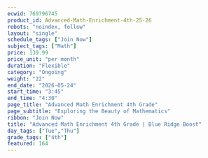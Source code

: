 ```yaml
---
ecwid: 769796745
product_id: Advanced-Math-Enrichment-4th-25-26
robots: "noindex, follow"
layout: "single"
schedule_tags: ["Join Now"]
subject_tags: ["Math"]
price: 139.99
price_unit: "per month"
duration: "Flexible"
category: "Ongoing"
weight: "22"
end_date: "2026-05-24"
start_time: "3:45"
end_time: "4:30"
page_title: "Advanced Math Enrichment 4th Grade"
page_subtitle: "Exploring the Beauty of Mathematics"
ribbon: "Join Now"
title: "Advanced Math Enrichment 4th Grade | Blue Ridge Boost"
day_tags: ["Tue","Thu"]
grade_tags: ["4th"]
featured: 164
---
```

